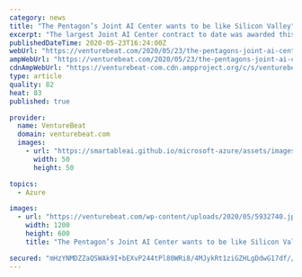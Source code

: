 ```yaml
---
category: news
title: "The Pentagon’s Joint AI Center wants to be like Silicon Valley"
excerpt: "The largest Joint AI Center contract to date was awarded this week. CTO Nand Mulchandani on AI at the Pentagon and why JAIC is mimicing Silicon Valley."
publishedDateTime: 2020-05-23T16:24:00Z
webUrl: "https://venturebeat.com/2020/05/23/the-pentagons-joint-ai-center-wants-to-be-like-silicon-valley/"
ampWebUrl: "https://venturebeat.com/2020/05/23/the-pentagons-joint-ai-center-wants-to-be-like-silicon-valley/amp/"
cdnAmpWebUrl: "https://venturebeat-com.cdn.ampproject.org/c/s/venturebeat.com/2020/05/23/the-pentagons-joint-ai-center-wants-to-be-like-silicon-valley/amp/"
type: article
quality: 82
heat: 83
published: true

provider:
  name: VentureBeat
  domain: venturebeat.com
  images:
    - url: "https://smartableai.github.io/microsoft-azure/assets/images/organizations/venturebeat.com-50x50.jpg"
      width: 50
      height: 50

topics:
  - Azure

images:
  - url: "https://venturebeat.com/wp-content/uploads/2020/05/5932740.jpg?w=1200&#038;strip=all"
    width: 1200
    height: 600
    title: "The Pentagon’s Joint AI Center wants to be like Silicon Valley"

secured: "mHzYNMDZZaQSWAk9I+bEXvP244tPl80WRi8/4MJykRt1ziGZHLgDdwG17df//mOScnNxMKUC1O5CjfVeNy/gbJEyknciDE/HKSFiPJX2lQt3lpbHKL7G7zQUngOzdgGo39u2OFg6iMRXUxB58GM9jX3Zqn+9UGRiu83bw4B/Nu2Denhj37ckPwuCstiJxksXTGf4xGiX5TnQPAiC11sPmHGgmSdwc9mzWRU9L7C4H8yl2/ZZPcWfuvUSMwYKnoOhE4S+BXSYlh3l3Y+QGz9zMoSkkwyTa6DUodTUKN0fWaRiEDtoqGnGKKB8L1czRTsCoLzYX5RAwdkyQ9DBVGqB9Ol59sZHBGxkBibIIMf7KRzCh/olcyY1Roa01qEqFLU+M9afTQzP0YEx1hWdiLJ9iKTcf/iwM1qiXlv3OKDh0Q68qSlplAp22ido+Z55g3rEfM1T03/W3cwhWH6kv7W600tDSnuJblkRUP2lijxy5hc=;6nro11VpAIo6RiTKdBRgsg=="
---
```



